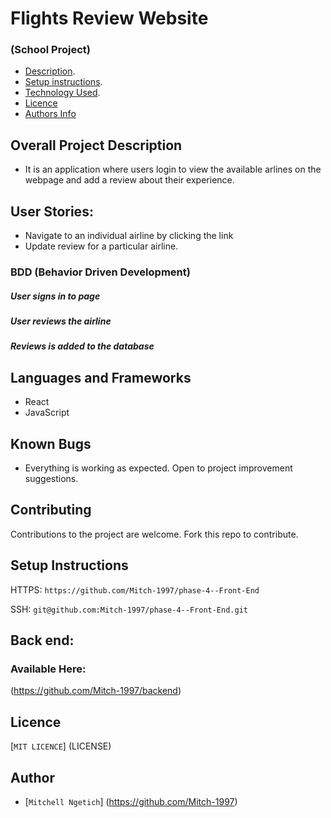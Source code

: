 # Flights Review Website

### (School Project)

+ [Description](#overall-project-description).
+ [Setup instructions](#setup-instructions).
+ [Technology Used](#languages-and-frameworks).
+ [Licence](#Licence)
+ [Authors Info](#Author)

## Overall Project Description

- It is an application where users login to view the available arlines on the webpage and add a review about their experience.

## User Stories:

- Navigate to an individual airline by clicking the link
- Update review for a particular airline.

### BDD (Behavior Driven Development)

##### User signs in to page
##### User reviews the airline
##### Reviews is added to the database 


## Languages and Frameworks

- React
- JavaScript

## Known Bugs

- Everything is working as expected. Open to project improvement suggestions.

## Contributing

Contributions to the project are welcome. Fork this repo to contribute.

## Setup Instructions

HTTPS: `https://github.com/Mitch-1997/phase-4--Front-End`

SSH: `git@github.com:Mitch-1997/phase-4--Front-End.git`

## Back end:

### Available Here: 

(https://github.com/Mitch-1997/backend)

## Licence
[`MIT LICENCE`] (LICENSE)

## Author

- [`Mitchell Ngetich`] (https://github.com/Mitch-1997)


